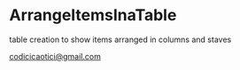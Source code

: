 # ArrangeItemsInaTable

table creation to show items arranged in columns and staves

codicicaotici@gmail.com
